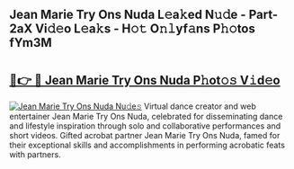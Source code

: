 ## Jean Marie Try Ons Nuda L𝚎a𝚔ed N𝚞𝚍e - Part-2aX Vi𝚍𝚎o L𝚎a𝚔s - H𝚘𝚝 O𝚗𝚕yf𝚊ns P𝚑𝚘tos fYm3M

# <h2><a href="http://kf66t6b.oniu.top/?m=Jean+Marie+Try+Ons+Nuda">🔗👉 🔴 Jean Marie Try Ons Nuda P𝚑ot𝚘𝚜 V𝚒d𝚎o</a></h2>

[![Jean Marie Try Ons Nuda Nu𝚍e𝚜](https://i.imgur.com/0qMVB7G.gif)](http://kf66t6b.oniu.top/?m=Jean+Marie+Try+Ons+Nuda)
Virtual dance creator and web entertainer Jean Marie Try Ons Nuda, celebrated for disseminating dance and lifestyle inspiration through solo and collaborative performances and short videos. Gifted acrobat partner Jean Marie Try Ons Nuda, famed for their exceptional skills and accomplishments in performing acrobatic feats with partners.  
